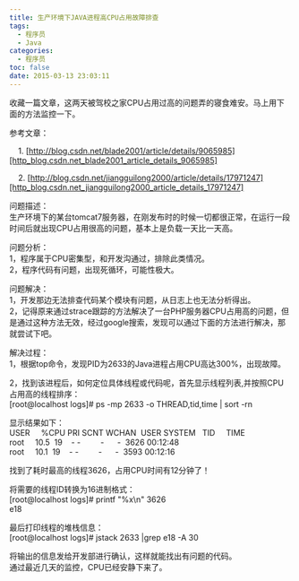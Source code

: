 ```yaml
---
title: 生产环境下JAVA进程高CPU占用故障排查
tags:
  - 程序员
  - Java
categories:
  - 程序员
toc: false
date: 2015-03-13 23:03:11
---
```


收藏一篇文章，这两天被驾校之家CPU占用过高的问题弄的寝食难安。马上用下面的方法监控一下。

参考文章：

    1. [http://blog.csdn.net/blade2001/article/details/9065985][http_blog.csdn.net_blade2001_article_details_9065985]

    2. [http://blog.csdn.net/jiangguilong2000/article/details/17971247][http_blog.csdn.net_jiangguilong2000_article_details_17971247]

问题描述：  
生产环境下的某台tomcat7服务器，在刚发布时的时候一切都很正常，在运行一段时间后就出现CPU占用很高的问题，基本上是负载一天比一天高。  
  
问题分析：  
1，程序属于CPU密集型，和开发沟通过，排除此类情况。  
2，程序代码有问题，出现死循环，可能性极大。  
  
问题解决：  
1，开发那边无法排查代码某个模块有问题，从日志上也无法分析得出。  
2，记得原来通过strace跟踪的方法解决了一台PHP服务器CPU占用高的问题，但是通过这种方法无效，经过google搜索，发现可以通过下面的方法进行解决，那就尝试下吧。  
  
解决过程：  
1，根据top命令，发现PID为2633的Java进程占用CPU高达300%，出现故障。  
  
2，找到该进程后，如何定位具体线程或代码呢，首先显示线程列表,并按照CPU占用高的线程排序：  
\[root@localhost logs\]\# ps -mp 2633 -o THREAD,tid,time | sort -rn  
  
显示结果如下：  
USER     %CPU PRI SCNT WCHAN  USER SYSTEM   TID     TIME  
root     10.5  19    - -         -      -  3626 00:12:48  
root     10.1  19    - -         -      -  3593 00:12:16  
  
找到了耗时最高的线程3626，占用CPU时间有12分钟了！  
  
将需要的线程ID转换为16进制格式：  
\[root@localhost logs\]\# printf "%x\\n" 3626  
e18  
  
最后打印线程的堆栈信息：  
\[root@localhost logs\]\# jstack 2633 |grep e18 -A 30  
  
将输出的信息发给开发部进行确认，这样就能找出有问题的代码。  
通过最近几天的监控，CPU已经安静下来了。


[http_blog.csdn.net_blade2001_article_details_9065985]: http://blog.csdn.net/blade2001/article/details/9065985
[http_blog.csdn.net_jiangguilong2000_article_details_17971247]: http://blog.csdn.net/jiangguilong2000/article/details/17971247